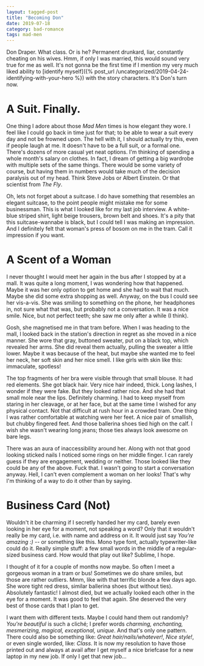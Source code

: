 ```yaml
---
layout: tagged-post
title: "Becoming Don"
date: 2019-07-18
category: bad-romance
tags: mad-men
---
```

Don Draper. What class. Or is he? Permanent drunkard, liar, constantly cheating on his wives. Hmm, if only I was married, this would sound very true for me as well. It's not gonna be the first time if I mention my very much liked ability to [identify myself]({% post_url /uncategorized/2019-04-24-identifying-with-your-hero %}) with the story characters. It's Don's turn now.


A Suit. Finally.
================

One thing I adore about those _Mad Men_ times is how elegant they wore. I feel like I could go back in time just for that; to be able to wear a suit every day and not be frowned upon. The hell with it, I should actually try this, even if people laugh at me. It doesn't have to be a full suit, or a formal one. There's dozens of more casual yet neat options. I'm thinking of spending a whole month's salary on clothes. In fact, I dream of getting a big wardrobe with multiple sets of the same things. There would be some variety of course, but having them in numbers would take much of the decision paralysis out of my head. Think Steve Jobs or Albert Einstein. Or that scientist from _The Fly_.

Oh, lets not forget about a suitcase. I do have something that resembles an elegant suitcase, to the point people might mistake me for some businessman. This is what I looked like for my last job interview. A white-blue striped shirt, light beige trousers, brown belt and shoes. It's a pity that this suitcase-wannabe is black, but I could tell I was making an impression. And I definitely felt that woman's press of bosom on me in the tram. Call it impression if you want.


A Scent of a Woman
==================

I never thought I would meet her again in the bus after I stopped by at a mall. It was quite a long moment, I was wondering how that happened. Maybe it was her only option to get home and she had to wait that much. Maybe she did some extra shopping as well. Anyway, on the bus I could see her vis-a-vis. She was smiling to something on the phone, her headphones in, not sure what that was, but probably not a conversation. It was a nice smile. Nice, but not perfect teeth; she saw me only after a while (I think).

Gosh, she magnetised me in that tram before. When I was heading to the mall, I looked back in the station's direction in regret as she moved in a nice manner. She wore that gray, buttoned sweater, put on a black top, which revealed her arms. She did reveal them actually, pulling the sweater a little lower. Maybe it was because of the heat, but maybe she wanted me to feel her neck, her soft skin and her nice smell. I like girls with skin like this: immaculate, spotless!

The top fragments of her bra were visible through that small blouse. It had red elements. She got black hair. Very nice hair indeed, thick. Long lashes, I wonder if they were fake. But they looked rather nice. And she had that small mole near the lips. Definitely charming. I had to keep myself from staring in her cleavage, or at her face, but at the same time I wished for any physical contact. Not that difficult at rush hour in a crowded tram. One thing I was rather comfortable at watching were her feet. A nice pair of smallish, but chubby fingered feet. And those ballerina shoes tied high on the calf. I wish she wasn't wearing long jeans; those ties always look awesome on bare legs.

There was an aura of inaccessibility around her. Along with not that good looking sticked nails I noticed some rings on her middle finger. I can rarely guess if they are engagement, wedding or neither. Those looked like they could be any of the above. Fuck that. I wasn't going to start a conversation anyway. Hell, I can't even complement a woman on her looks! That's why I'm thinking of a way to do it other than by saying.


Business Card (Not)
===================

Wouldn't it be charming if I secretly handed her my card, barely even looking in her eye for a moment, not speaking a word? Only that it wouldn't really be my card, i.e. with name and address on it. It would just say _You're amazing :)_ -- or something like this. Mono type font, actually typewriter-like could do it. Really simple stuff: a few small words in the middle of a regular-sized business card. How would that play out like? Sublime, I hope.

I thought of it for a couple of months now maybe. So often I meet a gorgeous woman in a tram or bus! Sometimes we do share smiles, but those are rather outliers. Mmm, like with that terrific blonde a few days ago. She wore tight red dress, similar ballerina shoes (but without ties). Absolutely fantastic! I almost died, but we actually looked each other in the eye for a moment. It was good to feel that again. She deserved the very best of those cards that I plan to get.

I want them with different texts. Maybe I could hand them out randomly? _You're beautiful_ is such a cliché; I prefer words _charming, enchanting, mesmerizing, magical, exceptional, unique_. And that's only one pattern. There could also be something like: _Great hair/nails/whatever!_, _Nice style!_, or even single worded, like: _Class_. It is now my resolution to have those printed out and always at avail after I get myself a nice briefcase for a new laptop in my new job. If only I get that new job...
